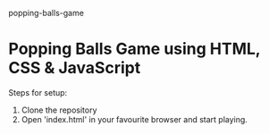popping-balls-game
# Popping Balls Game using HTML, CSS &amp; JavaScript

Steps for setup:

1. Clone the repository
2. Open 'index.html' in your favourite browser and start playing.
